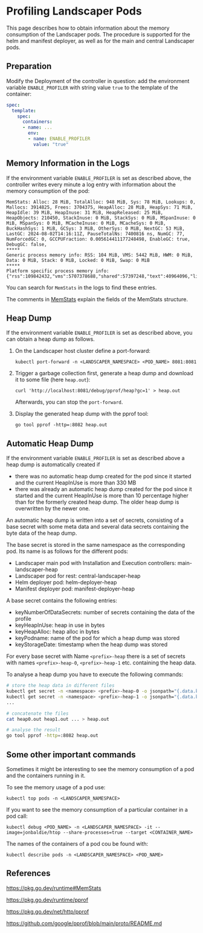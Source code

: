 # Profiling Landscaper Pods

This page describes how to obtain information about the memory consumption of the Landscaper pods.
The procedure is supported for the helm and manifest deployer, as well as for the main and central Landscaper pods.


## Preparation

Modify the Deployment of the controller in question: add the environment variable `ENABLE_PROFILER` with string value `true`
to the template of the container:

```yaml
spec:
  template:
    spec:
      containers:
      - name: ...
        env:
        - name: ENABLE_PROFILER
          value: "true"
```

## Memory Information in the Logs

If the environment variable `ENABLE_PROFILER` is set as described above, the controller writes every minute a log entry
with information about the memory consumption of the pod:

```text
MemStats: Alloc: 28 MiB, TotalAlloc: 948 MiB, Sys: 78 MiB, Lookups: 0, Mallocs: 3914825, Frees: 3704375, HeapAlloc: 28 MiB, HeapSys: 71 MiB, HeapIdle: 39 MiB, HeapInuse: 31 MiB, HeapReleased: 25 MiB, HeapObjects: 210450, StackInuse: 0 MiB, StackSys: 0 MiB, MSpanInuse: 0 MiB, MSpanSys: 0 MiB, MCacheInuse: 0 MiB, MCacheSys: 0 MiB, BuckHashSys: 1 MiB, GCSys: 3 MiB, OtherSys: 0 MiB, NextGC: 53 MiB, LastGC: 2024-08-02T14:16:11Z, PauseTotalNs: 7400816 ns, NumGC: 77, NumForcedGC: 0, GCCPUFraction: 0.005614411177248498, EnableGC: true, DebugGC: false,  
***** 
Generic process memory info: RSS: 104 MiB, VMS: 5442 MiB, HWM: 0 MiB, Data: 0 MiB, Stack: 0 MiB, Locked: 0 MiB, Swap: 0 MiB  
***** 
Platform specific process memory info: {"rss":109842432,"vms":5707378688,"shared":57397248,"text":40964096,"lib":0,"data":0,"dirty":117972992}
```

You can search for `MemStats` in the logs to find these entries.

The comments in [MemStats](https://pkg.go.dev/runtime#MemStats) explain the fields of the MemStats structure.


## Heap Dump

If the environment variable `ENABLE_PROFILER` is set as described above, you can obtain a heap dump as follows.

1. On the Landscaper host cluster define a port-forward:

   ```shell
   kubectl port-forward -n <LANDSCAPER_NAMESPACE> <POD_NAME> 8081:8081
   ```

2. Trigger a garbage collection first, generate a heap dump and download it to some file (here `heap.out`):

   ```shell
   curl 'http://localhost:8081/debug/pprof/heap?gc=1' > heap.out
   ```

   Afterwards, you can stop the `port-forward`.

3. Display the generated heap dump with the pprof tool:

   ```shell
   go tool pprof -http=:8082 heap.out
   ```

## Automatic Heap Dump

If the environment variable `ENABLE_PROFILER` is set as described above a heap dump is automatically created if

- there was no automatic heap dump created for the pod since it started and the current HeapInUse is more than 330 MB
- there was already an automatic heap dump created for the pod since it started and the current HeapInUse is more than
  10 percentage higher than for the formerly created heap dump. The older heap dump is overwritten by the newer one.

An automatic heap dump is written into a set of secrets, consisting of a base secret with some meta data and several
data secrets containing the byte data of the heap dump. 

The base secret is stored in the same namespace as the corresponding pod. Its name is as follows for the different 
pods:

- Landscaper main pod with Installation and Execution controllers: main-landscaper-heap
- Landscaper pod for rest: central-landscaper-heap
- Helm deployer pod: helm-deployer-heap
- Manifest deployer pod: manifest-deployer-heap

A base secret contains the following entries:

- keyNumberOfDataSecrets: number of secrets containing the data of the profile
- keyHeapInUse: heap in use in bytes
- keyHeapAlloc: heap alloc in bytes
- keyPodname: name of the pod for which a heap dump was stored
- keyStorageDate: timestamp when the heap dump was stored

For every base secret with Name `<prefix>-heap` there is a set of secrets with names `<prefix>-heap-0`, `<prefix>-heap-1`
etc. containing the heap data. 

To analyse a heap dump you have to execute the following commands:

``` bash
# store the heap data in different files
kubectl get secret -n <namespace> <prefix>-heap-0 -o jsonpath="{.data.keyBytes}" | base64 -d > heap0.out
kubectl get secret -n <namespace> <prefix>-heap-1 -o jsonpath="{.data.keyBytes}" | base64 -d > heap1.out
...

# concatenate the files
cat heap0.out heap1.out ... > heap.out

# analyse the result
go tool pprof -http=:8082 heap.out
```

## Some other important commands

Sometimes it might be interesting to see the memory consumption of a pod and the containers running in it.

To see the memory usage of a pod use:

   ```shell
   kubectl top pods -n <LANDSCAPER_NAMESPACE>
   ```
If you want to see the memory consumption of a particular container in a pod call:

   ```shell
   kubectl debug <POD_NAME> -n <LANDSCAPER_NAMESPACE> -it --image=jonbaldie/htop --share-processes=true --target <CONTAINER_NAME>
   ```

The names of the containers of a pod cou be found with:

   ```shell
   kubectl describe pods -n <LANDSCAPER_NAMESPACE> <POD_NAME>
   ```

## References

https://pkg.go.dev/runtime#MemStats

https://pkg.go.dev/runtime/pprof

https://pkg.go.dev/net/http/pprof

https://github.com/google/pprof/blob/main/proto/README.md

